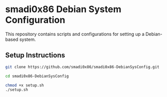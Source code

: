 # smadi0x86 Debian System Configuration
This repository contains scripts and configurations for setting up a Debian-based system.
## Setup Instructions

```bash
git clone https://github.com/smadi0x86/smadi0x86-DebianSysConfig.git
```

```bash
cd smadi0x86-DebianSysConfig
```

```bash
chmod +x setup.sh
./setup.sh
```
